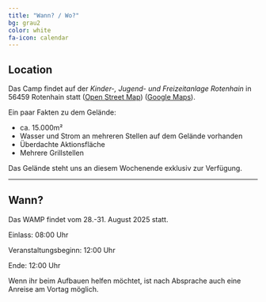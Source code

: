 ```yaml
---
title: "Wann? / Wo?"
bg: grau2
color: white
fa-icon: calendar
---
```



## Location

Das Camp findet auf der *Kinder-, Jugend- und Freizeitanlage Rotenhain* in 56459 Rotenhain statt ([Open Street Map](https://www.openstreetmap.org/directions?from=&to=50.60378%2C7.88173#map=19%2F50.60373%2F7.88126)) ([Google Maps](https://goo.gl/maps/UsNXsGYToGdSgnX86)).

Ein paar Fakten zu dem Gelände:

* ca. 15.000m²
* Wasser und Strom an mehreren Stellen auf dem Gelände vorhanden
* Überdachte Aktionsfläche
* Mehrere Grillstellen

Das Gelände steht uns an diesem Wochenende exklusiv zur Verfügung.

-------------------------

## Wann?

Das WAMP findet vom 28.-31. August 2025 statt.

Einlass: 08:00 Uhr

Veranstaltungsbeginn: 12:00 Uhr

Ende: 12:00 Uhr

Wenn ihr beim Aufbauen helfen möchtet, ist nach Absprache auch eine Anreise am Vortag möglich.

